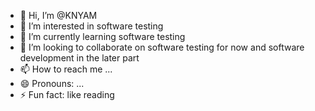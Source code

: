 - 👋 Hi, I’m @KNYAM
- 👀 I’m interested in software testing
- 🌱 I’m currently learning software testing
- 💞️ I’m looking to collaborate on software testing for now and software development in the later part
- 📫 How to reach me ...
- 😄 Pronouns: ...
- ⚡ Fun fact: like reading

<!---
KNYAM/KNYAM is a ✨ special ✨ repository because its `README.md` (this file) appears on your GitHub profile.
You can click the Preview link to take a look at your changes.
--->
